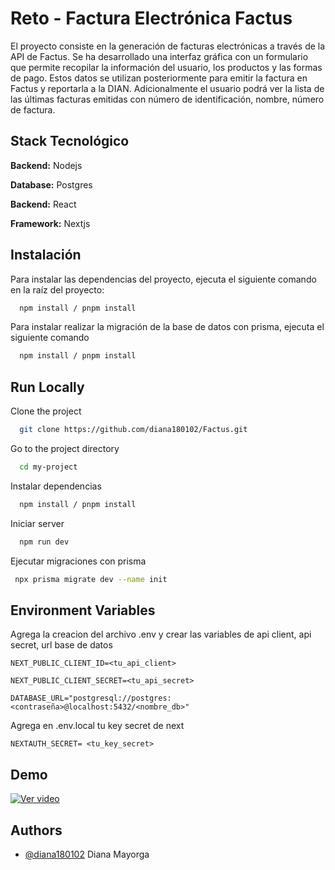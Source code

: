 
# Reto - Factura Electrónica Factus

El proyecto consiste en la generación de facturas electrónicas a través de la API de Factus. Se ha desarrollado una interfaz gráfica con un formulario que permite recopilar la información del usuario, los productos y las formas de pago. Estos datos se utilizan posteriormente para emitir la factura en Factus y reportarla a la DIAN. Adicionalmente el usuario podrá ver la lista de las últimas facturas emitidas con número de identificación, nombre, número de factura.






## Stack Tecnológico

**Backend:** Nodejs

**Database:** Postgres

**Backend:** React

**Framework:** Nextjs




## Instalación

Para instalar las dependencias del proyecto, ejecuta el siguiente comando en la raíz del proyecto:

```bash
  npm install / pnpm install
```

Para instalar realizar la migración de la base de datos con prisma, ejecuta el siguiente comando

```bash
  npm install / pnpm install
```    
## Run Locally

Clone the project

```bash
  git clone https://github.com/diana180102/Factus.git
```

Go to the project directory

```bash
  cd my-project
```

Instalar dependencias

```bash
  npm install / pnpm install
```

Iniciar server

```bash
  npm run dev
```

Ejecutar migraciones con prisma

```bash
 npx prisma migrate dev --name init  
```


## Environment Variables

Agrega la creacion del archivo .env y crear las variables de api client, api secret, url base de datos 

`NEXT_PUBLIC_CLIENT_ID=<tu_api_client>`

`NEXT_PUBLIC_CLIENT_SECRET=<tu_api_secret>`

`DATABASE_URL="postgresql://postgres:<contraseña>@localhost:5432/<nombre_db>"`



Agrega en .env.local tu key secret de next

`NEXTAUTH_SECRET= <tu_key_secret>`



## Demo

[![Ver video]()](https://youtu.be/hGUdrONerUw)



## Authors

- [@diana180102](https://gitlab.com/diana180102)   Diana Mayorga

